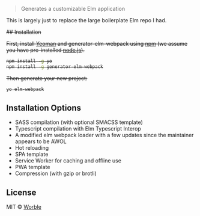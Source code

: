 > Generates a customizable Elm application

This is largely just to replace the large boilerplate Elm repo I had.

<strike>
## Installation

First, install [Yeoman](http://yeoman.io) and generator-elm-webpack using [npm](https://www.npmjs.com/) (we assume you have pre-installed [node.js](https://nodejs.org/)).

```bash
npm install -g yo
npm install -g generator-elm-webpack
```

Then generate your new project:

```bash
yo elm-webpack
```
</strike>

## Installation Options

- SASS compilation (with optional SMACSS template)
- Typescript compilation with Elm Typescript Interop
- A modified elm webpack loader with a few updates since the maintainer appears to be AWOL
- Hot reloading
- SPA template
- Service Worker for caching and offline use
- PWA template
- Compression (with gzip or brotli)

## License

MIT © [Worble]()
